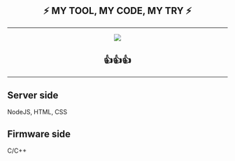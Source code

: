 <h2 align="center">⚡ MY TOOL, MY CODE, MY TRY ⚡</h2>
<hr>
<p align="center">
  <a href="https://skillicons.dev">
    <img src="https://skillicons.dev/icons?i=git,js,html,css,cpp,c" />

  </a>
</p>
<h2 align="center">👍👍👍</h2>
 
<hr>

## Server side

NodeJS, HTML, CSS

## Firmware side

C/C++
